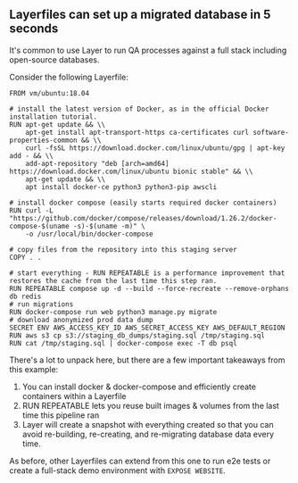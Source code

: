 ## Layerfiles can set up a migrated database in 5 seconds

It's common to use Layer to run QA processes against a full stack including open-source databases.

Consider the following Layerfile:

```Layerfile
FROM vm/ubuntu:18.04

# install the latest version of Docker, as in the official Docker installation tutorial.
RUN apt-get update && \\
    apt-get install apt-transport-https ca-certificates curl software-properties-common && \\
    curl -fsSL https://download.docker.com/linux/ubuntu/gpg | apt-key add - && \\
    add-apt-repository "deb [arch=amd64] https://download.docker.com/linux/ubuntu bionic stable" && \\
    apt-get update && \\
    apt install docker-ce python3 python3-pip awscli

# install docker compose (easily starts required docker containers)
RUN curl -L "https://github.com/docker/compose/releases/download/1.26.2/docker-compose-$(uname -s)-$(uname -m)" \
    -o /usr/local/bin/docker-compose

# copy files from the repository into this staging server
COPY . .

# start everything - RUN REPEATABLE is a performance improvement that restores the cache from the last time this step ran.
RUN REPEATABLE compose up -d --build --force-recreate --remove-orphans db redis
# run migrations
RUN docker-compose run web python3 manage.py migrate
# download anonymized prod data dump
SECRET ENV AWS_ACCESS_KEY_ID AWS_SECRET_ACCESS_KEY AWS_DEFAULT_REGION
RUN aws s3 cp s3://staging_db_dumps/staging.sql /tmp/staging.sql
RUN cat /tmp/staging.sql | docker-compose exec -T db psql
```

There's a lot to unpack here, but there are a few important takeaways from this example:
1. You can install docker & docker-compose and efficiently create containers within a Layerfile
2. RUN REPEATABLE lets you reuse built images & volumes from the last time this pipeline ran
3. Layer will create a snapshot with everything created so that you can avoid re-building, re-creating, and re-migrating database data every time.

As before, other Layerfiles can extend from this one to run e2e tests or create a full-stack demo environment with `EXPOSE WEBSITE`.
